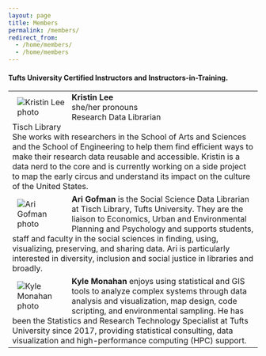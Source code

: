 ```yaml
---
layout: page
title: Members
permalink: /members/
redirect_from: 
  - /home/members/
  - /home/members
---
```

#### Tufts University Certified Instructors and Instructors-in-Training.

<table>
  <tr>
    <td><div style="width:100px;float:left;margin:10px"><img src="/images/KL_Tufts.jpg" alt="Kristin Lee photo"></div><div><b>Kristin Lee</b><br>she/her pronouns<br>Research Data Librarian<br>Tisch Library<br> She works with researchers in the School of Arts and Sciences and the School of Engineering to help them find efficient ways to make their research data reusable and accessible. Kristin is a data nerd to the core and is currently working on a side project to map the early circus and understand its impact on the culture of the United States.</div></td></tr>
  <tr><td><div style="width:100px;float:left;margin:10px"><img src="/images/AG_Tufts.png" alt="Ari Gofman photo"></div><div><b>Ari Gofman </b> is the Social Science Data Librarian at Tisch Library, Tufts University. They are the liaison to Economics, Urban and Environmental Planning and Psychology and supports students, staff and faculty in the social sciences in finding, using, visualizing, preserving, and sharing data. Ari is particularly interested in diversity, inclusion and social justice in libraries and broadly.</div></td></tr>
  <tr><td><div style="width:100px;float:left;margin:10px"><img src="/images/KM_Tufts.jpg" alt="Kyle Monahan photo"></div><div><b>Kyle Monahan</b> enjoys using statistical and GIS tools to analyze complex systems through data analysis and visualization, map design, code scripting, and environmental sampling. He has been the Statistics and Research Technology Specialist at Tufts University since 2017, providing statistical consulting, data visualization and high-performance computing (HPC) support.</div></td></tr></table>
  
